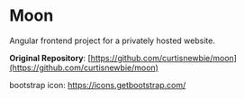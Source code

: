 # Moon

Angular frontend project for a privately hosted website.

**Original Repository**: [https://github.com/curtisnewbie/moon](https://github.com/curtisnewbie/moon)

bootstrap icon: https://icons.getbootstrap.com/